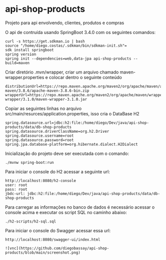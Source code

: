 # api-shop-products
Projeto para api envolvendo, clientes, produtos e compras

O api de contruída usando SpringBoot 3.4.0 com os seguintes comandos:

```
curl -s https://get.sdkman.io | bash
source "/home/diego.costas/.sdkman/bin/sdkman-init.sh"=
sdk install springboot
spring version
spring init --dependencies=web,data-jpa api-shop-products --build=maven
```

Criar diretório .mvn/wrapper, criar um arquivo chamado maven-wrapper.properties e colocar dentro o seguinte conteúdo
```
distributionUrl=https://repo.maven.apache.org/maven2/org/apache/maven/apache-maven/3.8.6/apache-maven-3.8.6-bin.zip
wrapperUrl=https://repo.maven.apache.org/maven2/org/apache/maven/wrapper/maven-wrapper/3.1.0/maven-wrapper-3.1.0.jar
```

Copiar as seguintes linhas no arquivo src/main/resurces/application.properties, isso cria o DataBase H2

```
spring.datasource.url=jdbc:h2:file:/home/diego/Dev/java/api-shop-products/data/db-shop-products
spring.datasource.driverClassName=org.h2.Driver
spring.datasource.username=root
spring.datasource.password=root
spring.jpa.database-platform=org.hibernate.dialect.H2Dialect
```

Inicialização do projeto deve ser executada com o comando:

```
./mvnw spring-boot:run
```

Para iniciar o console do H2 acessar a seguinte url:
```
http://localhost:8080/h2-console
user: root
pass: root
jbdc-url: jdbc:h2:file:/home/diego/Dev/java/api-shop-products/data/db-shop-products
```

Para carregar as informações no banco de dados é necessário acessar o console acima e executar os script SQL no caminho abaixo:
```
./h2-scripts/h2-sql.sql
```

Para iniciar o console do Swagger acessar essa url:
```
http://localhost:8080/swagger-ui/index.html

![vnc](https://github.com/diegobassay/api-shop-products/blob/main/screenshot.png)
```